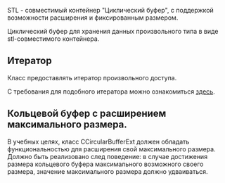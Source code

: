 STL - совместимый контейнер "Циклический буфер", с поддержкой возможности расширения и фиксированным размером.

Циклический буфер для хранения данных произвольного типа в виде stl-совместимого контейнера.

## Итератор

Класс предоставлять итератор произвольного доступа.

С требования для подобного итератора можно ознакомиться [здесь](https://en.cppreference.com/w/cpp/named_req/RandomAccessIterator).

## Кольцевой буфер с расширением максимального размера.

В учебных целях, класс CCircularBufferExt должен обладать функциональностью для расширения свой максимального размера.
Должно быть реализовано след поведение: в случае достижения размера кольцевого буфера максимального возможного своего размера, значение максимального размера должно удваиваться.

